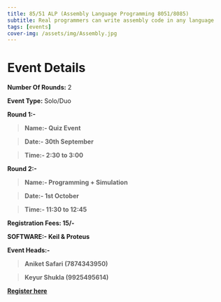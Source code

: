 ```yaml
---
title: 85/51 ALP (Assembly Language Programming 8051/8085)
subtitle: Real programmers can write assembly code in any language
tags: [events]
cover-img: /assets/img/Assembly.jpg
---
```



# Event Details

**Number Of Rounds:** 2

**Event Type:** Solo/Duo

**Round 1:-**

   > **Name:- Quiz Event**
  
   > **Date:- 30th September**
  
   > **Time:- 2:30 to 3:00**

**Round 2:-**
  
   > **Name:- Programming + Simulation**
  
   > **Date:- 1st October**
  
   > **Time:- 11:30 to 12:45**

**Registration Fees: 15/-**

**SOFTWARE:-  Keil & Proteus**

**Event Heads:-**

   > **Aniket Safari (7874343950)**
   
   > **Keyur Shukla (9925495614)**

**[Register here](https://forms.gle/WFAijTKEG9K1EwiZ7)**
